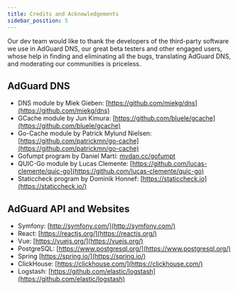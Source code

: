 ```yaml
---
title: Credits and Acknowledgements
sidebar_position: 5
---
```


Our dev team would like to thank the developers of the third-party software we use in AdGuard DNS, our great beta testers and other engaged users, whose help in finding and eliminating all the bugs, translating AdGuard DNS, and moderating our communities is priceless.

## AdGuard DNS

* DNS module by Miek Gieben: [https://github.com/miekg/dns](https://github.com/miekg/dns)
* GCache module by Jun Kimura: [https://github.com/bluele/gcache](https://github.com/bluele/gcache)
* Go-Cache module by  Patrick Mylund Nielsen: [https://github.com/patrickmn/go-cache](https://github.com/patrickmn/go-cache)
* Gofumpt program by Daniel Martí: [mvdan.cc/gofumpt](https://github.com/mvdan/gofumpt)
* QUIC-Go module by Lucas Clemente: [https://github.com/lucas-clemente/quic-go](https://github.com/lucas-clemente/quic-go)
* Staticcheck program by Dominik Honnef: [https://staticcheck.io](https://staticcheck.io/)

## AdGuard API and Websites

* Symfony: [http://symfony.com/](http://symfony.com/)
* React: [https://reactjs.org/](https://reactjs.org/)
* Vue: [https://vuejs.org/](https://vuejs.org/)
* PostgreSQL: [https://www.postgresql.org/](https://www.postgresql.org/)
* Spring [https://spring.io/](https://spring.io/)
* ClickHouse: [https://clickhouse.com/](https://clickhouse.com/)
* Logstash: [https://github.com/elastic/logstash](https://github.com/elastic/logstash)
